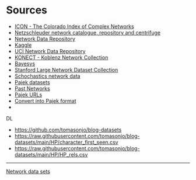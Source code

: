 # Sources

  - [ICON - The Colorado Index of Complex Networks](https://icon.colorado.edu/#!/)   
  - [Netzschleuder network catalogue, repository and centrifuge](https://networks.skewed.de/)
  - [Network Data Repository](https://networkrepository.com/)
  - [Kaggle](https://www.kaggle.com/datasets/?search=network)
  - [UCI Network Data Repository](http://networkdata.ics.uci.edu/)
  - [KONECT - Koblenz Network Collection](http://konect.cc/)
  - [Bayesys](http://bayesian-ai.eecs.qmul.ac.uk/bayesys/)
  - [Stanford Large Network Dataset Collection](https://snap.stanford.edu/data/)
  - [Schochastics network data](https://github.com/schochastics/networkdata)
  - [Pajek datasets](https://github.com/bavla/Nets/tree/master/data/Pajek)
  - [Past Networks](https://pastnetworks.org/)
  - [Pajek URLs](http://vladowiki.fmf.uni-lj.si/doku.php?id=vlado:work:ds)
  - [Convert into Pajek format](pajek:data:2pajek)
  - []()

DL

  * https://github.com/tomasonjo/blog-datasets
  * https://raw.githubusercontent.com/tomasonjo/blog-datasets/main/HP/character_first_seen.csv
  * https://raw.githubusercontent.com/tomasonjo/blog-datasets/main/HP/HP_rels.csv

<hr>

[Network data sets](https://github.com/bavla/Nets/tree/master/data/README.md)
